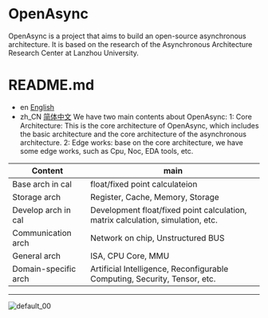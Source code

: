 # OpenAsync
OpenAsync is a project that aims to build an open-source asynchronous architecture. It is based on the research of the Asynchronous Architecture Research Center at Lanzhou University. 
# README.md
- en [English](README.md)
- zh_CN [简体中文](readme/README.zh_CN.md)
We have two main contents about OpenAsync:
1: Core Architecture: This is the core architecture of OpenAsync, which includes the basic architecture and the core architecture of the asynchronous architecture.
2: Edge works: base on the core architecture, we have some edge works, such as Cpu, Noc, EDA tools, etc.

Content | main
-------- | ----------
Base arch in cal  | float/fixed point calculateion
Storage arch | Register, Cache, Memory, Storage
Develop arch in cal  | Development float/fixed point calculation, matrix calculation, simulation, etc.
Communication arch | Network on chip, Unstructured BUS 
General arch| ISA, CPU Core, MMU
Domain-specific arch| Artificial Intelligence, Reconfigurable Computing, Security, Tensor, etc. 
---
![default_00](https://github.com/user-attachments/assets/d53d5ab1-6fe2-4e7d-8409-e571a2ddfc22)

